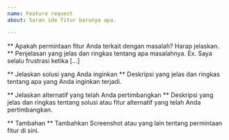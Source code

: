 ```yaml
---
name: Feature request
about: Saran ide fitur barunya apa.

---
```


** Apakah permintaan fitur Anda terkait dengan masalah? Harap jelaskan. **
Penjelasan yang jelas dan ringkas tentang apa masalahnya. Ex. Saya selalu frustrasi ketika [...]

** Jelaskan solusi yang Anda inginkan **
Deskripsi yang jelas dan ringkas tentang apa yang Anda inginkan terjadi.

** Jelaskan alternatif yang telah Anda pertimbangkan **
Deskripsi yang jelas dan ringkas tentang solusi atau fitur alternatif yang telah Anda pertimbangkan.

** Tambahan **
Tambahkan Screenshot atau yang lain tentang permintaan fitur di sini.
